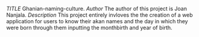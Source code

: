 *TITLE*
Ghanian-naming-culture.
*Author*
The author of this project is Joan Nanjala.
*Description*
This project entirely invloves the the creation of a web application for users to know their akan names and the day in which they were born through them inputting the monthbirth and year of birth.
